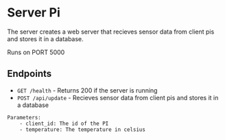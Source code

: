 # Server Pi

The server creates a web server that recieves sensor data from client pis and stores it in a database.

Runs on PORT 5000

## Endpoints

- `GET /health` - Returns 200 if the server is running
- `POST /api/update` - Recieves sensor data from client pis and stores it in a database

```
Parameters:
    - client_id: The id of the PI
    - temperature: The temperature in celsius
```

